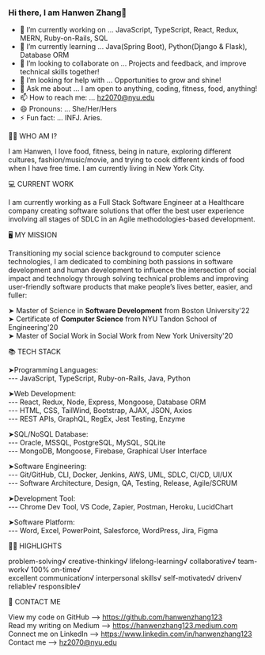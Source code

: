 <!--
**hanwenzhang123/hanwenzhang123** is a ✨ _special_ ✨ repository because its `README.md` (this file) appears on your GitHub profile.
-->

### Hi there, I am Hanwen Zhang👋

- 🔭 I’m currently working on ... JavaScript, TypeScript, React, Redux, MERN, Ruby-on-Rails, SQL
- 🌱 I’m currently learning ... Java(Spring Boot), Python(Django & Flask), Database ORM
- 👯 I’m looking to collaborate on ... Projects and feedback, and improve technical skills together!
- 🤔 I’m looking for help with ... Opportunities to grow and shine!
- 💬 Ask me about ... I am open to anything, coding, fitness, food, anything!
- 📫 How to reach me: ... hz2070@nyu.edu
- 😄 Pronouns: ... She/Her/Hers
- ⚡ Fun fact: ... INFJ. Aries.

👩🏻‍ WHO AM I?

I am Hanwen, I love food, fitness, being in nature, exploring different cultures, fashion/music/movie, and trying to cook different kinds of food when I have free time. I am currently living in New York City. 

💻 CURRENT WORK

I am currently working as a Full Stack Software Engineer at a Healthcare company creating software solutions that offer the best user experience involving all stages of SDLC in an Agile methodologies-based development.

🖥 MY MISSION

Transitioning my social science background to computer science technologies, I am dedicated to combining both passions in software development and human development to influence the intersection of social impact and technology through solving technical problems and improving user-friendly software products that make people’s lives better, easier, and fuller:

➤ Master of Science in **Software Development** from Boston University'22 <br>
➤ Certificate of **Computer Science** from NYU Tandon School of Engineering'20 <br>
➤ Master of Social Work in Social Work from New York University'20

📚 TECH STACK

➤Programming Languages: <br>
--- JavaScript, TypeScript, Ruby-on-Rails, Java, Python

➤Web Development: <br>
--- React, Redux, Node, Express, Mongoose, Database ORM <br>
--- HTML, CSS, TailWind, Bootstrap, AJAX, JSON, Axios <br>
--- REST APIs, GraphQL, RegEx, Jest Testing, Enzyme

➤SQL/NoSQL Database: <br>
--- Oracle, MSSQL, PostgreSQL, MySQL, SQLite <br>
--- MongoDB, Mongoose, Firebase, Graphical User Interface

➤Software Engineering: <br>
--- Git/GitHub, CLI, Docker, Jenkins, AWS, UML, SDLC, CI/CD, UI/UX <br>
--- Software Architecture, Design, QA, Testing, Release, Agile/SCRUM

➤Development Tool:  <br>
--- Chrome Dev Tool, VS Code, Zapier, Postman, Heroku, LucidChart

➤Software Platform: <br>
--- Word, Excel, PowerPoint, Salesforce, WordPress, Jira, Figma

👍🏻 HIGHLIGHTS

problem-solving√ creative-thinking√ lifelong-learning√ collaborative√ team-work√ 100% on-time√ <br>
excellent communication√ interpersonal skills√ self-motivated√ driven√ reliable√ responsible√

📧 CONTACT ME

View my code on GitHub --> https://github.com/hanwenzhang123<br>
Read my writing on Medium --> https://hanwenzhang123.medium.com<br>
Connect me on LinkedIn --> https://www.linkedin.com/in/hanwenzhang123<br>
Contact me --> hz2070@nyu.edu
 
